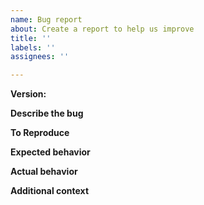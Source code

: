 ```yaml
---
name: Bug report
about: Create a report to help us improve
title: ''
labels: ''
assignees: ''

---
```


<!-- Thanks for helping us to improve k3s! We welcome all bug reports. Please fill out each area of the template so we can better help you.  ***You can delete this message portion of the bug report.*** -->

**Version:**
<!-- Provide the output from `k3s -v` and provide the flags used to install or run k3s server. -->

**Describe the bug**
<!-- A clear and concise description of what the bug is. -->

**To Reproduce**
<!-- Steps to reproduce the behavior: -->

**Expected behavior**
<!-- A clear and concise description of what you expected to happen. -->

**Actual behavior**
<!-- A clear and concise description of what actually happened. -->

**Additional context**
<!-- Add any other context about the problem here. -->
